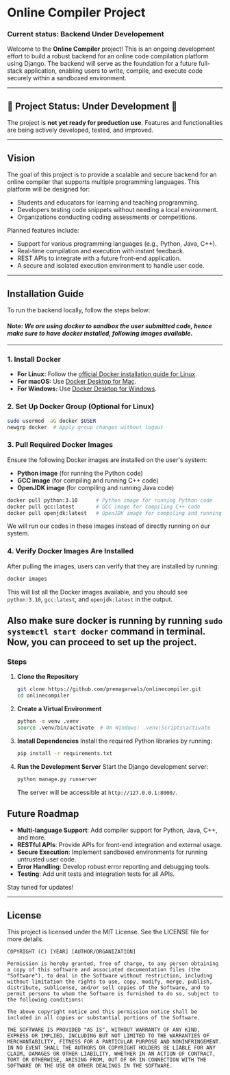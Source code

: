 
# Online Compiler Project
### Current status: Backend Under Developement

Welcome to the **Online Compiler** project! This is an ongoing development effort to build a robust backend for an online code compilation platform using Django. The backend will serve as the foundation for a future full-stack application, enabling users to write, compile, and execute code securely within a sandboxed environment.

---

## 🚧 Project Status: Under Development 🚧

The project is **not yet ready for production use**. Features and functionalities are being actively developed, tested, and improved.

---

## Vision

The goal of this project is to provide a scalable and secure backend for an online compiler that supports multiple programming languages. This platform will be designed for:
- Students and educators for learning and teaching programming.
- Developers testing code snippets without needing a local environment.
- Organizations conducting coding assessments or competitions.

Planned features include:
- Support for various programming languages (e.g., Python, Java, C++).
- Real-time compilation and execution with instant feedback.
- REST APIs to integrate with a future front-end application.
- A secure and isolated execution environment to handle user code.

---

## Installation Guide

To run the backend locally, follow the steps below:

#### Note: *We are using docker to sandbox the user submitted code, hence make sure to have docker installed, following images available.*
----------

### **1. Install Docker**

-   **For Linux:** Follow the [official Docker installation guide for Linux](https://docs.docker.com/engine/install/).
-   **For macOS:** Use [Docker Desktop for Mac](https://www.docker.com/products/docker-desktop/).
-   **For Windows:** Use [Docker Desktop for Windows](https://www.docker.com/products/docker-desktop/).

### **2. Set Up Docker Group (Optional for Linux)**
```bash
sudo usermod -aG docker $USER
newgrp docker  # Apply group changes without logout

```

### **3. Pull Required Docker Images**

Ensure the following Docker images are installed on the user's system:

-   **Python image** (for running the Python code)
-   **GCC image** (for compiling and running C++ code)
-   **OpenJDK image** (for compiling and running Java code)

```bash
docker pull python:3.10      # Python image for running Python code
docker pull gcc:latest       # GCC image for compiling C++ code
docker pull openjdk:latest   # OpenJDK image for compiling and running Java code

```
We will run our codes in these images instead of directly running on our system.

### **4. Verify Docker Images Are Installed**

After pulling the images, users can verify that they are installed by running:

```bash
docker images
```
This will list all the Docker images available, and you should see `python:3.10`, `gcc:latest`, and `openjdk:latest` in the output.

**Also make sure docker is running by running `sudo systemctl start docker` command in terminal.** Now, you can proceed to set up the project.
------------
### Steps

1. **Clone the Repository**
   ``` bash
   git clone https://github.com/premagarwals/onlinecompiler.git
   cd onlinecompiler
	```


2.  **Create a Virtual Environment**
    
    ```bash
    python -m venv .venv
    source .venv/bin/activate  # On Windows: .venv\Scripts\activate
    ```
    
3.  **Install Dependencies** Install the required Python libraries by running:
    
    ```bash
    pip install -r requirements.txt
    ```
    
4.  **Run the Development Server** Start the Django development server:
    
    ```bash
    python manage.py runserver
    ```
    
    The server will be accessible at `http://127.0.0.1:8000/`.


## Future Roadmap

-   **Multi-language Support**: Add compiler support for Python, Java, C++, and more.
-   **RESTful APIs**: Provide APIs for front-end integration and external usage.
-   **Secure Execution**: Implement sandboxed environments for running untrusted user code.
-   **Error Handling**: Develop robust error reporting and debugging tools.
-   **Testing**: Add unit tests and integration tests for all APIs.

Stay tuned for updates!

----------

## License

This project is licensed under the MIT License. See the LICENSE file for more details.

```
COPYRIGHT (C) [YEAR] [AUTHOR/ORGANIZATION]

Permission is hereby granted, free of charge, to any person obtaining a copy of this software and associated documentation files (the "Software"), to deal in the Software without restriction, including without limitation the rights to use, copy, modify, merge, publish, distribute, sublicense, and/or sell copies of the Software, and to permit persons to whom the Software is furnished to do so, subject to the following conditions:

The above copyright notice and this permission notice shall be included in all copies or substantial portions of the Software.

THE SOFTWARE IS PROVIDED "AS IS", WITHOUT WARRANTY OF ANY KIND, EXPRESS OR IMPLIED, INCLUDING BUT NOT LIMITED TO THE WARRANTIES OF MERCHANTABILITY, FITNESS FOR A PARTICULAR PURPOSE AND NONINFRINGEMENT. IN NO EVENT SHALL THE AUTHORS OR COPYRIGHT HOLDERS BE LIABLE FOR ANY CLAIM, DAMAGES OR OTHER LIABILITY, WHETHER IN AN ACTION OF CONTRACT, TORT OR OTHERWISE, ARISING FROM, OUT OF OR IN CONNECTION WITH THE SOFTWARE OR THE USE OR OTHER DEALINGS IN THE SOFTWARE.

```

